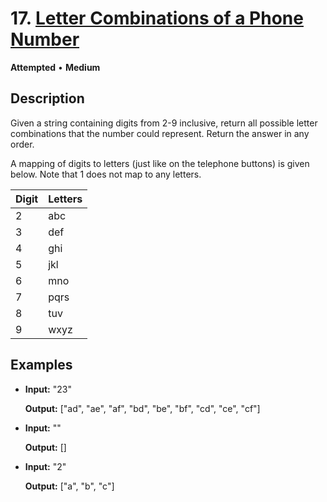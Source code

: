 # 17. [Letter Combinations of a Phone Number](https://leetcode.com/problems/letter-combinations-of-a-phone-number/description/)

**Attempted** • **Medium**

## Description

Given a string containing digits from 2-9 inclusive, return all possible letter combinations that the number could represent. Return the answer in any order.

A mapping of digits to letters (just like on the telephone buttons) is given below. Note that 1 does not map to any letters.

| Digit | Letters |
|---|---|
| 2 | abc |
| 3 | def |
| 4 | ghi |
| 5 | jkl |
| 6 | mno |
| 7 | pqrs |
| 8 | tuv |
| 9 | wxyz |

## Examples

- **Input:** "23"

  **Output:** ["ad", "ae", "af", "bd", "be", "bf", "cd", "ce", "cf"]


- **Input:** ""

  **Output:** []


- **Input:** "2"

  **Output:** ["a", "b", "c"]


